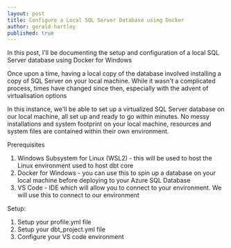 ```yaml
---
layout: post
title: Configure a Local SQL Server Database using Docker
author: gerald-hartley
published: true
---
```


In this post, I'll be documenting the setup and configuration of a local SQL Server database using Docker for Windows

Once upon a time, having a local copy of the database involved installing a copy of SQL Server on your local machine. While it wasn't a complicated process, times have changed since then, especially with the advent of virtualisation options

In this instance, we'll be able to set up a virtualized SQL Server database on our local machine, all set up and ready to go within minutes. No messy installations and system footprint on your local machine, resources and system files are contained within their own environment. 



Prerequisites

1. Windows Subsystem for Linux (WSL2) - this will be used to host the Linux environment used to host dbt core
2. Docker for Windows - you can use this to spin up a database on your local machine before deploying to your Azure SQL Database
2. VS Code - IDE which will allow you to connect to your environment. We will use this to connect to our environment

Setup:
1. Setup your profile.yml file
2. Setup your dbt_project.yml file
3. Configure your VS code environment


